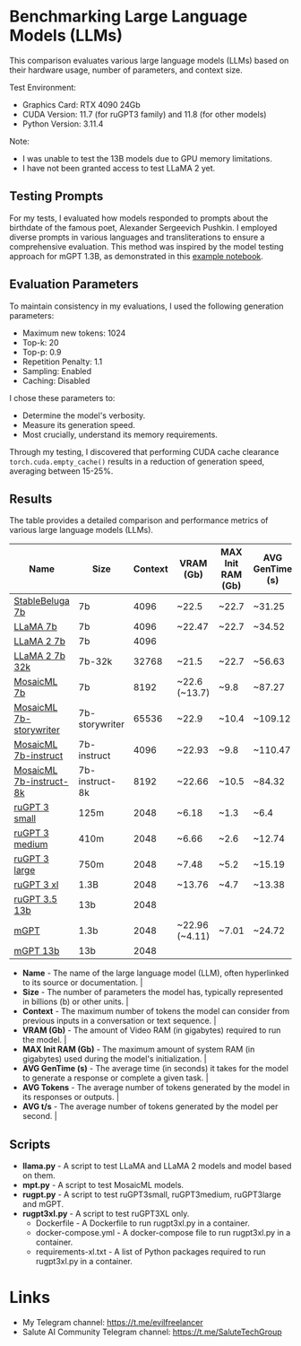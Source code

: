 # Benchmarking Large Language Models (LLMs)

This comparison evaluates various large language models (LLMs) based on their hardware usage,
number of parameters, and context size.

Test Environment:

* Graphics Card: RTX 4090 24Gb
* CUDA Version: 11.7 (for ruGPT3 family) and 11.8 (for other models)
* Python Version: 3.11.4

Note:

* I was unable to test the 13B models due to GPU memory limitations.
* I have not been granted access to test LLaMA 2 yet.

## Testing Prompts

For my tests, I evaluated how models responded to prompts about the birthdate of the famous poet, Alexander Sergeevich
Pushkin. I employed diverse prompts in various languages and transliterations to ensure a comprehensive evaluation. This
method was inspired by the model testing approach for mGPT 1.3B, as demonstrated in
this [example notebook](https://github.com/ai-forever/mgpt/blob/main/notebooks/mgpt_huggingface_generation_example.ipynb).

## Evaluation Parameters

To maintain consistency in my evaluations, I used the following generation parameters:

* Maximum new tokens: 1024
* Top-k: 20
* Top-p: 0.9
* Repetition Penalty: 1.1
* Sampling: Enabled
* Caching: Disabled

I chose these parameters to:

* Determine the model's verbosity.
* Measure its generation speed.
* Most crucially, understand its memory requirements.

Through my testing, I discovered that performing CUDA cache clearance `torch.cuda.empty_cache()` results
in a reduction of generation speed, averaging between 15-25%.

## Results

The table provides a detailed comparison and performance metrics of various large language models (LLMs).

| Name                                                                           | Size           | Context | VRAM (Gb)      | MAX Init RAM (Gb) | AVG GenTime (s) | AVG Tokens | AVG t/s |
|--------------------------------------------------------------------------------|----------------|---------|----------------|-------------------|-----------------|------------|---------|
| [StableBeluga 7b](https://huggingface.co/stabilityai/StableBeluga-7B)          | 7b             | 4096    | ~22.5          | ~22.7             | ~31.25          | ~529.7     | ~16.9   |
| [LLaMA 7b](https://huggingface.co/huggyllama/llama-7b)                         | 7b             | 4096    | ~22.47         | ~22.7             | ~34.52          | ~545.5     | ~15.8   |
| [LLaMA 2 7b](https://huggingface.co/meta-llama/Llama-2-7b)                     | 7b             | 4096    |                |                   |                 |            |         | 
| [LLaMA 2 7b 32k](https://huggingface.co/togethercomputer/LLaMA-2-7B-32K)       | 7b-32k         | 32768   | ~21.5          | ~22.7             | ~56.63          | ~868.5     | ~15.3   | 
| [MosaicML 7b](https://huggingface.co/mosaicml/mpt-7b)                          | 7b             | 8192    | ~22.6 (~13.7)  | ~9.8              | ~87.27          | ~1046.2    | ~12.0   |
| [MosaicML 7b-storywriter](https://huggingface.co/mosaicml/mpt-7b-storywriter)  | 7b-storywriter | 65536   | ~22.9          | ~10.4             | ~109.12         | ~1048.2    | ~9.6    |
| [MosaicML 7b-instruct](https://huggingface.co/mosaicml/mpt-7b-instruct)        | 7b-instruct    | 4096    | ~22.93         | ~9.8              | ~110.47         | ~1045.2    | ~9.5    |
| [MosaicML 7b-instruct-8k](https://huggingface.co/mosaicml/mpt-7b-instruct-8k)  | 7b-instruct-8k | 8192    | ~22.66         | ~10.5             | ~84.32          | ~1045.5    | ~12.4   |
| [ruGPT 3 small](https://huggingface.co/ai-forever/rugpt3small_based_on_gpt2)   | 125m           | 2048    | ~6.18          | ~1.3              | ~6.4            | ~1041.8    | ~162.7  |
| [ruGPT 3 medium](https://huggingface.co/ai-forever/rugpt3medium_based_on_gpt2) | 410m           | 2048    | ~6.66          | ~2.6              | ~12.74          | ~1044.3    | ~82.0   |
| [ruGPT 3 large](https://huggingface.co/ai-forever/rugpt3large_based_on_gpt2)   | 750m           | 2048    | ~7.48          | ~5.2              | ~15.19          | ~1045.5    | ~68.8   |
| [ruGPT 3 xl](https://huggingface.co/ai-forever/rugpt3xl)                       | 1.3B           | 2048    | ~13.76         | ~4.7              | ~13.38          | ~567.1     | ~42.4   |
| [ruGPT 3.5 13b](https://huggingface.co/ai-forever/ruGPT-3.5-13B)               | 13b            | 2048    |                |                   |                 |            |         |
| [mGPT](https://huggingface.co/ai-forever/mGPT)                                 | 1.3b           | 2048    | ~22.96 (~4.11) | ~7.01             | ~24.72          | ~1046.8    | ~42.3   |
| [mGPT 13b](https://huggingface.co/ai-forever/mGPT-13B)                         | 13b            | 2048    |                |                   |                 |            |         |

* **Name** - The name of the large language model (LLM), often hyperlinked to its source or documentation. |
* **Size** - The number of parameters the model has, typically represented in billions (b) or other units. |
* **Context** - The maximum number of tokens the model can consider from previous inputs in a conversation or text
  sequence. |
* **VRAM (Gb)** - The amount of Video RAM (in gigabytes) required to run the model. |
* **MAX Init RAM (Gb)** - The maximum amount of system RAM (in gigabytes) used during the model's initialization. |
* **AVG GenTime (s)** - The average time (in seconds) it takes for the model to generate a response or complete a given
  task. |
* **AVG Tokens** - The average number of tokens generated by the model in its responses or outputs. |
* **AVG t/s** - The average number of tokens generated by the model per second. |

## Scripts

* **llama.py** - A script to test LLaMA and LLaMA 2 models and model based on them.
* **mpt.py** - A script to test MosaicML models.
* **rugpt.py** - A script to test ruGPT3small, ruGPT3medium, ruGPT3large and mGPT.
* **rugpt3xl.py** - A script to test ruGPT3XL only.
    * Dockerfile - A Dockerfile to run rugpt3xl.py in a container.
    * docker-compose.yml - A docker-compose file to run rugpt3xl.py in a container.
    * requirements-xl.txt - A list of Python packages required to run rugpt3xl.py in a container.

# Links

* My Telegram channel: https://t.me/evilfreelancer
* Salute AI Community Telegram channel: https://t.me/SaluteTechGroup
